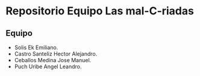 # Repositorio Equipo Las mal-C-riadas
## Equipo
- Solis Ek Emiliano.
- Castro Santeliz Hector Alejandro.
- Ceballos Medina Jose Manuel.
- Puch Uribe Angel Leandro.
